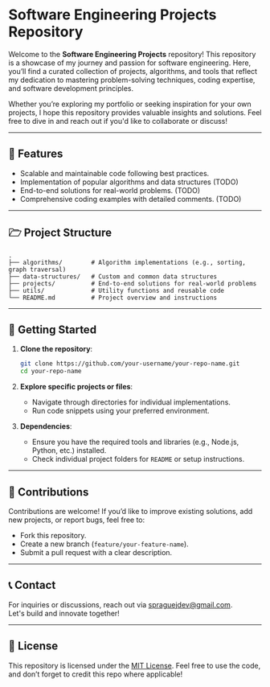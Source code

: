 # Software Engineering Projects Repository

Welcome to the **Software Engineering Projects** repository! This repository is a showcase of my journey and passion for software engineering. Here, you’ll find a curated collection of projects, algorithms, and tools that reflect my dedication to mastering problem-solving techniques, coding expertise, and software development principles.

Whether you’re exploring my portfolio or seeking inspiration for your own projects, I hope this repository provides valuable insights and solutions. Feel free to dive in and reach out if you'd like to collaborate or discuss!

---

## 🔧 Features

- Scalable and maintainable code following best practices. 
- Implementation of popular algorithms and data structures (TODO)
- End-to-end solutions for real-world problems. (TODO)
- Comprehensive coding examples with detailed comments. (TODO)


---

## 🗁 Project Structure

```plaintext
.
├── algorithms/        # Algorithm implementations (e.g., sorting, graph traversal)
├── data-structures/   # Custom and common data structures
├── projects/          # End-to-end solutions for real-world problems
├── utils/             # Utility functions and reusable code
└── README.md          # Project overview and instructions
```

---

## 🚀 Getting Started

1. **Clone the repository**:
   ```bash
   git clone https://github.com/your-username/your-repo-name.git
   cd your-repo-name
   ```

2. **Explore specific projects or files**:
   - Navigate through directories for individual implementations.
   - Run code snippets using your preferred environment.

3. **Dependencies**:
   - Ensure you have the required tools and libraries (e.g., Node.js, Python, etc.) installed.
   - Check individual project folders for `README` or setup instructions.

---

## 📜 Contributions

Contributions are welcome! If you’d like to improve existing solutions, add new projects, or report bugs, feel free to:

- Fork this repository.
- Create a new branch (`feature/your-feature-name`).
- Submit a pull request with a clear description.

---

## 📞 Contact

For inquiries or discussions, reach out via [spraguejdev@gmail.com](mailto:spraguejdev@gmail.com).  
Let's build and innovate together!
 
---

## 🔖 License

This repository is licensed under the [MIT License](LICENSE). Feel free to use the code, and don’t forget to credit this repo where applicable!